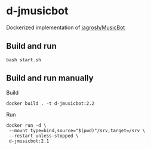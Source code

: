 # d-jmusicbot
Dockerized implementation of [jagrosh/MusicBot](https://github.com/jagrosh/MusicBot)

## Build and run
``` bash start.sh ```

## Build and run manually
Build

``` docker build . -t d-jmusicbot:2.2 ```

Run
```
docker run -d \
 --mount type=bind,source="$(pwd)"/srv,target=/srv \
 --restart unless-stopped \
 d-jmusicbot:2.1
```
